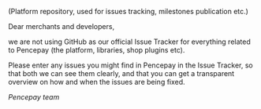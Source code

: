 (Platform repository, used for issues tracking, milestones publication etc.)

Dear merchants and developers, 

we are not using GitHub as our official Issue Tracker for everything related to Pencepay (the platform, libraries, shop plugins etc).

Please enter any issues you might find in Pencepay in the Issue Tracker, so that both we can see them clearly, and that you can get a transparent overview on how and when the issues are being fixed.

*Pencepay team*
